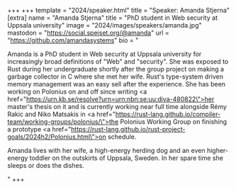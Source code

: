 +++
+++
template = "2024/speaker.html"
title = "Speaker: Amanda Stjerna"
[extra]
  name = "Amanda Stjerna"
  title = "PhD student in Web security at Uppsala university"
  image = "2024/images/speakers/amanda.jpg"
  mastodon = "https://social.spejset.org/@amanda"
  url = "https://github.com/amandasystems"
  bio = "<p>Amanda is a PhD student in Web security at Uppsala university for increasingly broad definitions of \"Web\" and \"security\". She was exposed to Rust during her undergraduate shortly after the group project on making a garbage collector in C where she met her wife. Rust's type-system driven memory management was an easy sell after the experience. She has been working on Polonius on and off since writing <a href=\"https://urn.kb.se/resolve?urn=urn:nbn:se:uu:diva-480822\">her master's thesis on it</a> and is currently working near full time alongside Rémy Rakic and Niko Matsakis in <a href=\"https://rust-lang.github.io/compiler-team/working-groups/polonius/\">the Polonius Working Group</a> on finishing a prototype <a href=\"https://rust-lang.github.io/rust-project-goals/2024h2/Polonius.html\">on schedule</a>.</p><p>Amanda lives with her wife, a high-energy herding dog and an even higher-energy toddler on the outskirts of Uppsala, Sweden. In her spare time she sleeps or does the dishes.</p>"
+++
